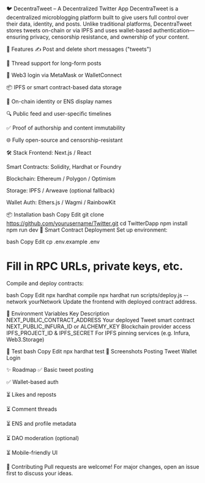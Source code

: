 🐦 DecentraTweet – A Decentralized Twitter App
DecentraTweet is a decentralized microblogging platform built to give users full control over their data, identity, and posts. Unlike traditional platforms, DecentraTweet stores tweets on-chain or via IPFS and uses wallet-based authentication—ensuring privacy, censorship resistance, and ownership of your content.

🚀 Features
✍️ Post and delete short messages ("tweets")

🧵 Thread support for long-form posts

👛 Web3 login via MetaMask or WalletConnect

📦 IPFS or smart contract-based data storage

🧾 On-chain identity or ENS display names

🔍 Public feed and user-specific timelines

✅ Proof of authorship and content immutability

🌐 Fully open-source and censorship-resistant

🛠️ Stack
Frontend: Next.js / React

Smart Contracts: Solidity, Hardhat or Foundry

Blockchain: Ethereum / Polygon / Optimism

Storage: IPFS / Arweave (optional fallback)

Wallet Auth: Ethers.js / Wagmi / RainbowKit

📦 Installation
bash
Copy
Edit
git clone https://github.com/yourusername/Twitter.git
cd TwitterDapp
npm install
npm run dev
📄 Smart Contract Deployment
Set up environment:

bash
Copy
Edit
cp .env.example .env
# Fill in RPC URLs, private keys, etc.
Compile and deploy contracts:

bash
Copy
Edit
npx hardhat compile
npx hardhat run scripts/deploy.js --network yourNetwork
Update the frontend with deployed contract address.

🔐 Environment Variables
Key	Description
NEXT_PUBLIC_CONTRACT_ADDRESS	Your deployed Tweet smart contract
NEXT_PUBLIC_INFURA_ID or ALCHEMY_KEY	Blockchain provider access
IPFS_PROJECT_ID & IPFS_SECRET	For IPFS pinning services (e.g. Infura, Web3.Storage)

🧪 Test
bash
Copy
Edit
npx hardhat test
📸 Screenshots
Posting Tweet	Wallet Login

✨ Roadmap
✅ Basic tweet posting

✅ Wallet-based auth

⏳ Likes and reposts

⏳ Comment threads

⏳ ENS and profile metadata

⏳ DAO moderation (optional)

⏳ Mobile-friendly UI

🤝 Contributing
Pull requests are welcome! For major changes, open an issue first to discuss your ideas.

